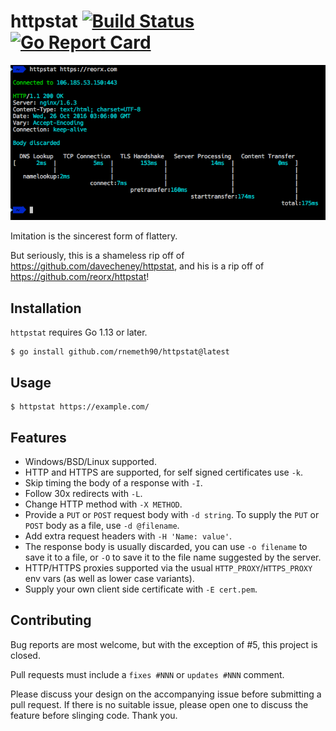 # httpstat [![Build Status](https://github.com/rnemeth90/httpstat/actions/workflows/push.yml/badge.svg)](https://github.com/rnemeth90/httpstat/actions/workflows/push.yml) [![Go Report Card](https://goreportcard.com/badge/github.com/rnemeth90/httpstat)](https://goreportcard.com/report/github.com/rnemeth90/httpstat)

![Shameless](./screenshot.png)

Imitation is the sincerest form of flattery.

But seriously, this is a shameless rip off of https://github.com/davecheney/httpstat, and his is a rip off of https://github.com/reorx/httpstat!

## Installation
`httpstat` requires Go 1.13 or later.
```
$ go install github.com/rnemeth90/httpstat@latest
```

## Usage
```
$ httpstat https://example.com/
```
## Features

- Windows/BSD/Linux supported.
- HTTP and HTTPS are supported, for self signed certificates use `-k`.
- Skip timing the body of a response with `-I`.
- Follow 30x redirects with `-L`.
- Change HTTP method with `-X METHOD`.
- Provide a `PUT` or `POST` request body with `-d string`. To supply the `PUT` or `POST` body as a file, use `-d @filename`.
- Add extra request headers with `-H 'Name: value'`.
- The response body is usually discarded, you can use `-o filename` to save it to a file, or `-O` to save it to the file name suggested by the server.
- HTTP/HTTPS proxies supported via the usual `HTTP_PROXY`/`HTTPS_PROXY` env vars (as well as lower case variants).
- Supply your own client side certificate with `-E cert.pem`.

## Contributing

Bug reports are most welcome, but with the exception of #5, this project is closed.

Pull requests must include a `fixes #NNN` or `updates #NNN` comment. 

Please discuss your design on the accompanying issue before submitting a pull request. If there is no suitable issue, please open one to discuss the feature before slinging code. Thank you.
